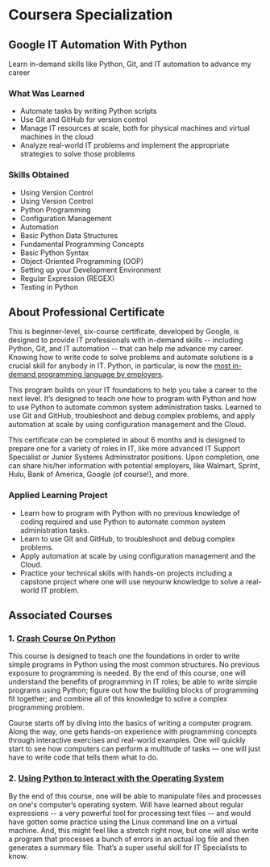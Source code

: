 # Coursera Specialization

## Google IT Automation With Python

Learn in-demand skills like Python, Git, and IT automation to advance my career

### What Was Learned

- Automate tasks by writing Python scripts
- Use Git and GitHub for version control
- Manage IT resources at scale, both for physical machines and virtual machines in the cloud 
- Analyze real-world IT problems and implement the appropriate strategies to solve those problems

### Skills Obtained

- Using Version Control
- Using Version Control
- Python Programming
- Configuration Management
- Automation
- Basic Python Data Structures
- Fundamental Programming Concepts
- Basic Python Syntax
- Object-Oriented Programming (OOP)
- Setting up your Development Environment
- Regular Expression (REGEX)
- Testing in Python

## About Professional Certificate

This is beginner-level, six-course certificate, developed by Google, is designed to provide IT professionals with 
in-demand skills -- including Python, Git, and IT automation -- that can help me advance my career. Knowing how to write
code to solve problems and automate solutions is a crucial skill for anybody in IT. Python, in particular,
is now the [most in-demand programming language by employers](https://insights.dice.com/2019/10/08/python-java-top-languages-employers/).

This program builds on your IT foundations to help you take a career to the next level. It’s designed to teach one
how to program with Python and how to use Python to automate common system administration tasks. Learned to
use Git and GitHub, troubleshoot and debug complex problems, and apply automation at scale by using configuration 
management and the Cloud.

This certificate can be completed in about 6 months and is designed to prepare one for a variety of roles in IT, like 
more advanced IT Support Specialist or Junior Systems Administrator positions. Upon completion, one can share his/her 
information with potential employers, like Walmart, Sprint, Hulu, Bank of America, Google (of course!), and more.

### Applied Learning Project

- Learn how to program with Python with no previous knowledge of coding required and use Python to automate 
  common system administration tasks.
- Learn to use Git and GitHub, to troubleshoot and debug complex problems.
- Apply automation at scale by using configuration management and the Cloud.
- Practice your technical skills with hands-on projects including a capstone project where one will use neyourw knowledge 
  to solve a real-world IT problem.

## Associated Courses

### 1. [Crash Course On Python](https://www.coursera.org/learn/python-crash-course?specialization=google-it-automation)

This course is designed to teach one the foundations in order to write simple programs in Python using the most common 
structures. No previous exposure to programming is needed. By the end of this course, one will understand the benefits of 
programming in IT roles; be able to write simple programs using Python; figure out how the building blocks of programming
fit together; and combine all of this knowledge to solve a complex programming problem. 

Course starts off by diving into the basics of writing a computer program. Along the way, one gets hands-on experience
with programming concepts through interactive exercises and real-world examples. One will quickly start to see how 
computers can perform a multitude of tasks — one will just have to write code that tells them what to do.

### 2. [Using Python to Interact with the Operating System](https://www.coursera.org/learn/python-operating-system?specialization=google-it-automation)

By the end of this course, one will be able to manipulate files and processes on one's computer’s operating system.
Will have learned about regular expressions -- a very powerful tool for processing text files -- and would have gotten
some practice using the Linux command line on a virtual machine. And, this might feel like a stretch right now, but
one will also write a program that processes a bunch of errors in an actual log file and then generates a summary file.
That’s a super useful skill for IT Specialists to know.
